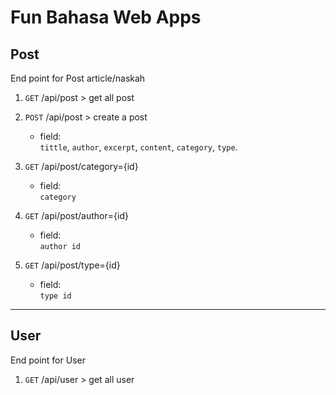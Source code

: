 # Fun Bahasa Web Apps


## Post
End point for Post article/naskah

1. `GET` /api/post   > get all post


2. `POST` /api/post  > create a post
   * field: <br>
             `tittle`, `author`, `excerpt`, `content`, `category`, `type`.

3. `GET` /api/post/category={id}
    * field: <br>
    `category` 
4. `GET` /api/post/author={id}
    * field:<br>
    `author id`
5. `GET` /api/post/type={id}
    * field:<br>
    `type id`
---

## User
End point for User 

1. `GET` /api/user > get all user

